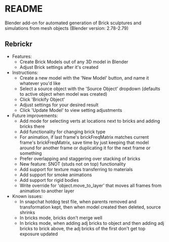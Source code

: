 # README

Blender add-on for automated generation of Brick sculptures and simulations from mesh objects (Blender version: 2.78-2.79)

## Rebrickr
  * Features:
      * Create Brick Models out of any 3D model in Blender
      * Adjust Brick settings after it's created
  * Instructions:
      * Create a new model with the 'New Model' button, and name it whatever you'd like
      * Select a source object with the 'Source Object' dropdown (defaults to active object when model was created)
      * Click 'Brickify Object'
      * Adjust settings for your desired result
      * Click 'Update Model' to view setting adjustments
  * Future improvements:
      * Add mode for selecting verts at locations next to bricks and adding bricks there
      * Add functionality for changing brick type
      * For animation, if last frame's brickFreqMatrix matches current frame's brickFreqMatrix, save time by just keeping that model around for another frame or duplicating it for the next frame or something
      * Prefer overlapping and staggering over stacking of bricks
      * New feature: SNOT (studs not on top) functionality
      * Add support for texture maps transferring to materials
      * Add support for smoke animations
      * Add support for rigid bodies
      * Write override for 'object.move_to_layer' that moves all frames from animation to another layer
  * Known issues:
      * In snapchat hotdog test file, when parents removed and transformation kept, then when model created then deleted, source shrinks
      * In bricks mode, bricks don't merge well
      * In bricks mode, when adding adj bricks to object and then adding adj bricks to brick above, the adj bricks of the first don't get top exposure updated

